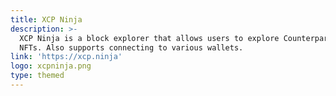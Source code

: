 ```yaml
---
title: XCP Ninja
description: >-
  XCP Ninja is a block explorer that allows users to explore Counterparty
  NFTs. Also supports connecting to various wallets.
link: 'https://xcp.ninja'
logo: xcpninja.png
type: themed
---
```

